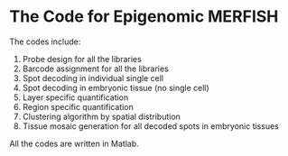 # The Code for Epigenomic MERFISH
The codes include:
1) Probe design for all the libraries
2) Barcode assignment for all the libraries
3) Spot decoding in individual single cell
4) Spot decoding in embryonic tissue (no single cell)
5) Layer specific quantification
6) Region specific quantification
7) Clustering algorithm by spatial distribution
8) Tissue mosaic generation for all decoded spots in embryonic tissues

All the codes are written in Matlab.
